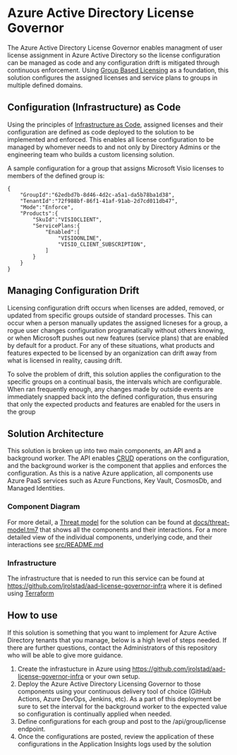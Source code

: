 # Azure Active Directory License Governor
The Azure Active Directory License Governor enables managment of user license assignment in Azure Active Directory so the license configuration can be managed as code and any configuration drift is mitigated through continuous enforcement.  Using [Group Based Licensing](https://docs.microsoft.com/en-us/azure/active-directory/fundamentals/active-directory-licensing-whatis-azure-portal) as a foundation, this solution configures the assigned licenses and service plans to groups in multiple defined domains.

## Configuration (Infrastructure) as Code
Using the principles of [Infrastructure as Code](https://docs.microsoft.com/en-us/devops/deliver/what-is-infrastructure-as-code), assigned licenses and their configuration are defined as code deployed to the solution to be implemented and enforced.  This enables all license configuration to be managed by whomever needs to and not only by Directory Admins or the engineering team who builds a custom licensing solution.

A sample configuration for a group that assigns Microsoft Visio licenses to members of the defined group is:
```
{
    "GroupId":"62edbd7b-8d46-4d2c-a5a1-da5b78ba1d38",
    "TenantId":"72f988bf-86f1-41af-91ab-2d7cd011db47",
    "Mode":"Enforce",
    "Products":{
        "SkuId":"VISIOCLIENT",
        "ServicePlans:{
            "Enabled":[
                "VISIOONLINE",
                "VISIO_CLIENT_SUBSCRIPTION",
            ]
        }
    }
}
```

## Managing Configuration Drift
Licensing configuration drift occurs when licenses are added, removed, or updated from specific groups outside of standard processes.  This can occur when a person manually updates the assigned licneses for a group, a rogue user changes configuration programatically without others knowing, or when Microsoft pushes out new features (service plans) that are enabled by default for a product.  For any of these situations, what products and features expected to be licensed by an organization can drift away from what is licensed in reality, causing drift.

To solve the problem of drift, this solution applies the configuration to the specific groups on a continual basis, the intervals which are configurable.  When ran frequently enough, any changes made by outside events are immediately snapped back into the defined configuration, thus ensuring that only the expected products and features are enabled for the users in the group

## Solution Architecture
This solution is broken up into two main components, an API and a background worker.  The API enables [CRUD](https://en.wikipedia.org/wiki/Create,_read,_update_and_delete) operations on the configuration, and the background worker is the component that applies and enforces the configuration.  As this is a native Azure application, all components use Azure PaaS services such as Azure Functions, Key Vault, CosmosDb, and Managed Identities.

### Component Diagram
For more detail, a [Threat model](https://docs.microsoft.com/en-us/azure/security/develop/threat-modeling-tool) for the solution can be found at [docs/threat-model.tm7](docs/threat-model.tm7) that shows all the components and their interactions.  For a more detailed view of the individual components, underlying code, and their interactions see [src/README.md](src/README.md)

### Infrastructure
The infrastructure that is needed to run this service can be found at https://github.com/jrolstad/aad-license-governor-infra where it is defined using [Terraform](https://www.terraform.io/)

## How to use
If this solution is something that you want to implement for Azure Active Directory tenants that you manage, below is a high level of steps needed.  If there are further questions, contact the Administrators of this repository who will be able to give more guidance.
1. Create the infrastucture in Azure using https://github.com/jrolstad/aad-license-governor-infra or your own setup.
2. Deploy the Azure Active Directory Licensing Governor to those components using your continuous delivery tool of choice (GitHub Actions, Azure DevOps, Jenkins, etc).  As a part of this deployment be sure to set the interval for the background worker to the expected value so configuration is continually applied when needed.
3. Define configurations for each group and post to the /api/group/license endpoint.
4. Once the configurations are posted, review the application of these configurations in the Application Insights logs used by the solution